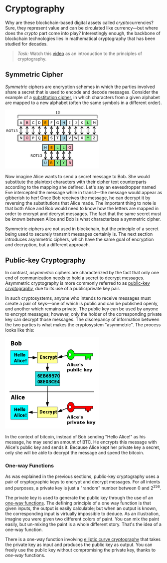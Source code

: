 # Cryptography

Why are these blockchain-based digital assets called *crypto*currencies? Sure, they represent value and can be circulated like currency&mdash;but where does the *crypto* part come into play? Interestingly enough, the backbone of blockchain technologies lies in mathematical cryptography that has been studied for decades.

> *Task:* Watch this [video](https://youtu.be/OFOLm1g1sWI) as an introduction to the principles of cryptography.

## Symmetric Cipher

*Symmetric* ciphers are encryption schemes in which the parties involved share a secret that is used to encode and decode messages. Consider the example of a [substitution cipher](https://en.wikipedia.org/wiki/Substitution_cipher), in which characters from a given alphabet are mapped to a new alphabet (often the same symbols in a different order). 

<img src="./extras/images/substitution%20cipher.png" width="300">

Now imagine Alice wants to send a secret message to Bob. She would substitute the plaintext characters with their cipher text counterparts according to the mapping she defined. Let's say an eavesdropper named Eve intercepted the message while in transit&mdash;the message would appear as gibberish to her! Once Bob receives the message, he can decrypt it by reversing the substitutions that Alice made. The important thing to note is that both Alice and Bob would need to know how the letters are mapped in order to encrypt and decrypt messages. The fact that the same secret must be known between Alice and Bob is what characterizes a symmetric cipher.  

Symmetric ciphers are not used in blockchain, but the principle of a secret being used to securely transmit messages certainly is. The next section introduces asymmetric ciphers, which have the same goal of encryption and decryption, but a different approach.

## Public-key Cryptography

In contrast, *asymmetric* ciphers are characterized by the fact that only one end of communication needs to hold a secret to decrypt messages. Asymmetric cryptography is more commonly referred to as [public-key cryptography](https://en.wikipedia.org/wiki/Public-key_cryptography), due to its use of a public/private key pair.

In such cryptosystems, anyone who intends to receive messages must create a pair of keys&mdash;one of which is public and can be published openly, and another which remains private. The public key can be used by anyone to encrypt messages; however, only the holder of the corresponding private key can decrypt those messages. The discrepancy of information between the two parties is what makes the cryptosystem "asymmetric". The process looks like this:

<img src="./extras/images/public%20key%20crypo.png" width="300">

In the context of bitcoin, instead of Bob sending "Hello Alice!" as his message, he may send an amount of BTC. He encrypts this message with Alice's public key and sends it. Because Alice kept her private key a secret, only she will be able to decrypt the message and spend the bitcoin. 

### One-way Functions

As was explained in the previous sections, public-key cryptography uses a pair of cryptographic keys to encrypt and decrypt messages. For all intents and purposes, a private key is just a "random" number between 0 and $2^{256}$. 

The private key is used to generate the public key through the use of an [one-way functions](https://en.wikipedia.org/wiki/One-way_function). The defining principle of a one way function is that given inputs, the output is easily calculable; but when an output is known, the corresponding input is virtually impossible to deduce. As an illustration, imagine you were given two different colors of paint. You can mix the paint easily, but un-mixing the paint is a whole different story. That's the idea of a one-way function.

There is a one-way function involving [elliptic curve cryptography](https://en.wikipedia.org/wiki/Elliptic-curve_cryptography) that takes the private key as input and produces the public key as output. You can freely use the public key without compromising the private key, thanks to *one-way* functions.
